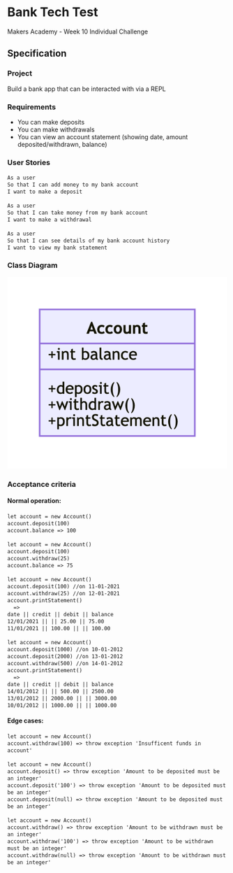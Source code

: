 # Bank Tech Test

Makers Academy - Week 10 Individual Challenge

## Specification

### Project

Build a bank app that can be interacted with via a REPL

### Requirements

- You can make deposits
- You can make withdrawals
- You can view an account statement (showing date, amount deposited/withdrawn, balance)

### User Stories

```
As a user
So that I can add money to my bank account
I want to make a deposit

As a user
So that I can take money from my bank account
I want to make a withdrawal

As a user
So that I can see details of my bank account history
I want to view my bank statement
```

### Class Diagram

![Class diagram](images/class-diagram.png)

### Acceptance criteria

#### Normal operation:

```
let account = new Account()
account.deposit(100)
account.balance => 100

let account = new Account()
account.deposit(100)
account.withdraw(25)
account.balance => 75

let account = new Account()
account.deposit(100) //on 11-01-2021
account.withdraw(25) //on 12-01-2021
account.printStatement()
  =>
date || credit || debit || balance
12/01/2021 || || 25.00 || 75.00
11/01/2021 || 100.00 || || 100.00

let account = new Account()
account.deposit(1000) //on 10-01-2012
account.deposit(2000) //on 13-01-2012
account.withdraw(500) //on 14-01-2012
account.printStatement()
  =>
date || credit || debit || balance
14/01/2012 || || 500.00 || 2500.00
13/01/2012 || 2000.00 || || 3000.00
10/01/2012 || 1000.00 || || 1000.00
```

#### Edge cases:

```
let account = new Account()
account.withdraw(100) => throw exception 'Insufficent funds in account'

let account = new Account()
account.deposit() => throw exception 'Amount to be deposited must be an integer'
account.deposit('100') => throw exception 'Amount to be deposited must be an integer'
account.deposit(null) => throw exception 'Amount to be deposited must be an integer'

let account = new Account()
account.withdraw() => throw exception 'Amount to be withdrawn must be an integer'
account.withdraw('100') => throw exception 'Amount to be withdrawn must be an integer'
account.withdraw(null) => throw exception 'Amount to be withdrawn must be an integer'
```
